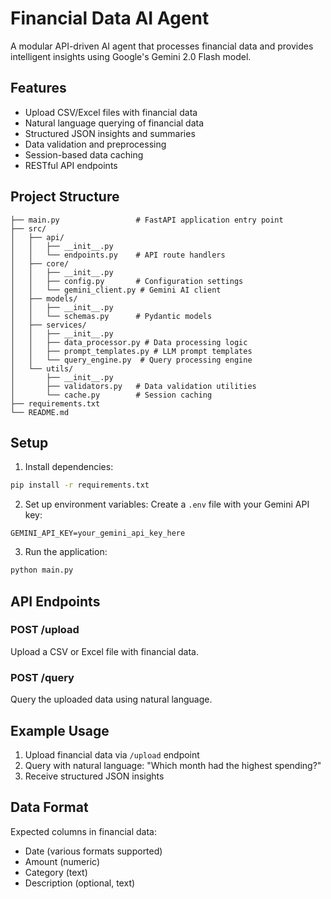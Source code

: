 # Financial Data AI Agent

A modular API-driven AI agent that processes financial data and provides intelligent insights using Google's Gemini 2.0 Flash model.

## Features

- Upload CSV/Excel files with financial data
- Natural language querying of financial data
- Structured JSON insights and summaries
- Data validation and preprocessing
- Session-based data caching
- RESTful API endpoints

## Project Structure

```
├── main.py                 # FastAPI application entry point
├── src/
│   ├── api/
│   │   ├── __init__.py
│   │   └── endpoints.py    # API route handlers
│   ├── core/
│   │   ├── __init__.py
│   │   ├── config.py       # Configuration settings
│   │   └── gemini_client.py # Gemini AI client
│   ├── models/
│   │   ├── __init__.py
│   │   └── schemas.py      # Pydantic models
│   ├── services/
│   │   ├── __init__.py
│   │   ├── data_processor.py # Data processing logic
│   │   ├── prompt_templates.py # LLM prompt templates
│   │   └── query_engine.py  # Query processing engine
│   └── utils/
│       ├── __init__.py
│       ├── validators.py   # Data validation utilities
│       └── cache.py        # Session caching
├── requirements.txt
└── README.md
```

## Setup

1. Install dependencies:
```bash
pip install -r requirements.txt
```

2. Set up environment variables:
Create a `.env` file with your Gemini API key:
```
GEMINI_API_KEY=your_gemini_api_key_here
```

3. Run the application:
```bash
python main.py
```

## API Endpoints

### POST /upload
Upload a CSV or Excel file with financial data.

### POST /query
Query the uploaded data using natural language.

## Example Usage

1. Upload financial data via `/upload` endpoint
2. Query with natural language: "Which month had the highest spending?"
3. Receive structured JSON insights

## Data Format

Expected columns in financial data:
- Date (various formats supported)
- Amount (numeric)
- Category (text)
- Description (optional, text)
